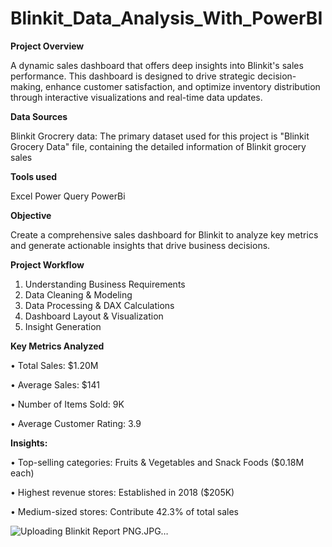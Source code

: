 # Blinkit_Data_Analysis_With_PowerBI

**Project Overview**

A dynamic sales dashboard that offers deep insights into Blinkit's sales performance. This dashboard is designed to drive strategic decision-making, enhance customer satisfaction, and optimize inventory distribution through interactive visualizations and real-time data updates.

**Data Sources**

Blinkit Grocrery data: The primary dataset used for this project is "Blinkit Grocery Data" file, containing the detailed information of Blinkit grocery sales

**Tools used**

Excel
Power Query
PowerBi

**Objective**

Create a comprehensive sales dashboard for Blinkit to analyze key metrics and generate actionable insights that drive business decisions.

**Project Workflow**

1. Understanding Business Requirements
2. Data Cleaning & Modeling
3. Data Processing & DAX Calculations
4. Dashboard Layout & Visualization
5. Insight Generation

**Key Metrics Analyzed**

• Total Sales: $1.20M

• Average Sales: $141

• Number of Items Sold: 9K

• Average Customer Rating: 3.9




**Insights:**

• Top-selling categories: Fruits & Vegetables and Snack Foods ($0.18M each)

• Highest revenue stores: Established in 2018 ($205K)

• Medium-sized stores: Contribute 42.3% of total sales


![Uploading Blinkit Report PNG.JPG…]()
